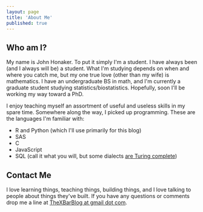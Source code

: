 ```yaml
---
layout: page
title: 'About Me'
published: true
---
```


## Who am I?

My name is John Honaker. To put it simply I'm a student. I have always been (and I always will be) a student. What I'm studying depends on when and where you catch me, but my one true love (other than my wife) is mathematics. I have an undergraduate BS in math, and I'm currently a graduate student studying statistics/biostatistics. Hopefully, soon I'll be working my way toward a PhD. 

I enjoy teaching myself an assortment of useful and useless skills in my spare time. Somewhere along the way, I picked up programming. These are the languages I'm familiar with:

* R and Python (which I'll use primarily for this blog)
* SAS
* C
* JavaScript
* SQL (call it what you will, but some dialects [are Turing complete](http://stackoverflow.com/questions/900055/is-sql-or-even-tsql-turing-complete))

## Contact Me

I love learning things, teaching things, building things, and I love talking to people about things they've built. If you have any questions or comments drop me a line at [TheXBarBlog at gmail dot com](mailto:TheXBarBlog@gmail.com).
